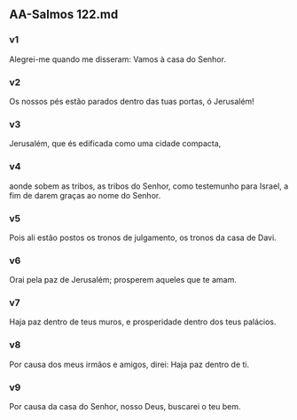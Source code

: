 ## AA-Salmos 122.md
### v1
 Alegrei-me quando me disseram: Vamos à casa do Senhor.
### v2
 Os nossos pés estão parados dentro das tuas portas, ó Jerusalém!
### v3
 Jerusalém, que és edificada como uma cidade compacta,
### v4
 aonde sobem as tribos, as tribos do Senhor, como testemunho para Israel, a fim de darem graças ao nome do Senhor.
### v5
 Pois ali estão postos os tronos de julgamento, os tronos da casa de Davi.
### v6
 Orai pela paz de Jerusalém; prosperem aqueles que te amam.
### v7
 Haja paz dentro de teus muros, e prosperidade dentro dos teus palácios.
### v8
 Por causa dos meus irmãos e amigos, direi: Haja paz dentro de ti.
### v9
 Por causa da casa do Senhor, nosso Deus, buscarei o teu bem.
